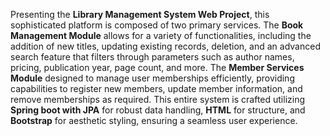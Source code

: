 Presenting the **Library Management System Web Project**, this sophisticated platform is composed of two primary services. The **Book Management Module** allows for a variety of functionalities, including the addition of new titles, updating existing records, deletion, and an advanced search feature that filters through parameters such as author names, pricing, publication year, page count, and more. The **Member Services Module** designed to manage user memberships efficiently, providing capabilities to register new members, update member information, and remove memberships as required. This entire system is crafted utilizing **Spring boot with JPA** for robust data handling, **HTML** for structure, and **Bootstrap** for aesthetic styling, ensuring a seamless user experience.
